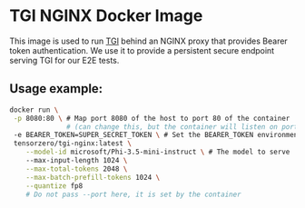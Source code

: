 # TGI NGINX Docker Image

This image is used to run [TGI](https://huggingface.co/docs/text-generation-inference/index) behind an NGINX proxy that provides Bearer token authentication.
We use it to provide a persistent secure endpoint serving TGI for our E2E tests.

## Usage example:

```bash
docker run \
 -p 8080:80 \ # Map port 8080 of the host to port 80 of the container
              # (can change this, but the container will listen on port 80)
 -e BEARER_TOKEN=SUPER_SECRET_TOKEN \ # Set the BEARER_TOKEN environment variable to your secret token
 tensorzero/tgi-nginx:latest \
    --model-id microsoft/Phi-3.5-mini-instruct \ # The model to serve
    --max-input-length 1024 \
    --max-total-tokens 2048 \
    --max-batch-prefill-tokens 1024 \
    --quantize fp8
    # Do not pass --port here, it is set by the container
```
